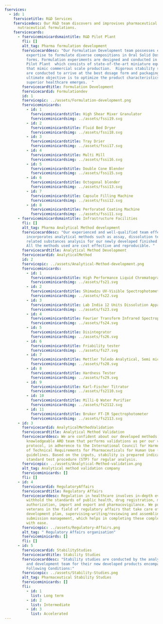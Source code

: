 ```yaml
---
fservices:
  - id: 1
    fservicetitle: R&D Services
    fservicedesc: Our R&D team discovers and improvises pharmaceutical and
      nutraceutical formulations.
    fservicecards:
      - fserviceminicardsmaintitle: R&D Pilot Plant
        fli: []
        alt_tag: Pharma formulation development
        fservicecarddesc: "Our Formulation Development team possesses extensive
          expertise to formulate diverse compositions in Oral Solid Dosage
          forms. Formulation experiments are designed and conducted in the R&D
          Pilot Plant  which consists of state-of-the-art miniature equipment
          that mimic commercial scale production.  Rigorous stability studies
          are conducted to arrive at the best dosage form and packaging. The
          ultimate objective is to optimize the product characteristics so that
          superior healthcare emerges.  "
        fservicecardtitle: Formulation Development
        fservicecardid: Formulationdev
        id: 1
        fservicepic: ../assets/Formulation-development.png
        fserviceminicards:
          - id: 1
            fserviceminicardstitle: High Shear Mixer Granulator
            fserviceminicardsimg: ../assets/fssi19.svg
          - id: 2
            fserviceminicardstitle: Fluid Bed Dryer
            fserviceminicardsimg: ../assets/fssi18.svg
          - id: 3
            fserviceminicardstitle: Tray Drier
            fserviceminicardsimg: ../assets/fssi17.svg
          - id: 4
            fserviceminicardstitle: Multi Mill
            fserviceminicardsimg: ../assets/fssi16.svg
          - id: 5
            fserviceminicardstitle: Double Cone Blender
            fserviceminicardsimg: ../assets/fssi15.svg
          - id: 6
            fserviceminicardstitle: Octogonal blender
            fserviceminicardsimg: ../assets/fssi13.svg
          - id: 7
            fserviceminicardstitle: Capsule Filling Machine
            fserviceminicardsimg: ../assets/fssi12.svg
          - id: 8
            fserviceminicardstitle: Perforated Coating Machine
            fserviceminicardsimg: ../assets/fssi11.svg
      - fserviceminicardsmaintitle: Infrastructure Facilities
        fli: []
        alt_tag: Pharma Analytical Method development
        fservicecarddesc: "Our experienced and well-qualified team effectively
          incorporates analytical methods such as assay, dissolution testing and
          related substances analysis for our newly developed finished products.
          All the methods used are cost effective and reproducible. "
        fservicecardtitle: Analytical Method Development
        fservicecardid: AnalyticalMethod
        id: 2
        fservicepic: ../assets/Analytical-Method-development.png
        fserviceminicards:
          - id: 1
            fserviceminicardstitle: High Performance Liquid Chromatography
            fserviceminicardsimg: ../assets/fs21.svg
          - id: 2
            fserviceminicardstitle: Shimadzu UV-Visible Spectrophotometer
            fserviceminicardsimg: ../assets/fs22.svg
          - id: 3
            fserviceminicardstitle: Lab India 12 Units Dissolution Apparatus
            fserviceminicardsimg: ../assets/fs23.svg
          - id: 4
            fserviceminicardstitle: Fourier Transform Infrared Spectrophotometer
            fserviceminicardsimg: ../assets/fs24.svg
          - id: 5
            fserviceminicardstitle: Disintegrator
            fserviceminicardsimg: ../assets/fs26.svg
          - id: 6
            fserviceminicardstitle: Friability tester
            fserviceminicardsimg: ../assets/fs27.svg
          - id: 7
            fserviceminicardstitle: Mettler Toledo Analytical, Semi micro & Micro Balances
            fserviceminicardsimg: ../assets/fs28.svg
          - id: 8
            fserviceminicardstitle: Hardness Tester
            fserviceminicardsimg: ../assets/fs29.svg
          - id: 9
            fserviceminicardstitle: Karl-Fischer Titrator
            fserviceminicardsimg: ../assets/fs2110.svg
          - id: 10
            fserviceminicardstitle: Milli-Q Water Purifier
            fserviceminicardsimg: ../assets/fs2112.svg
          - id: 11
            fserviceminicardstitle: Bruker FT-IR Spectrophotometer
            fserviceminicardsimg: ../assets/fs2113.svg
      - id: 3
        fservicecardid: AnalyticalMethodValidation
        fservicecardtitle: Analytical Method Validation
        fservicecarddesc: We are confident about our developed methods thanks to our
          knowledgeable ARD team that performs validations as per our validation
          protocol, in adherence to the International Council for Harmonization
          of Technical Requirements for Pharmaceuticals for Human Use (ICH)
          guidelines. Based on the inputs, stability is prepared indicating
          standard test procedure (STP) for regular analysis.
        fservicepic: ../assets/Analytical-Method-validation.png
        alt_tag: Analytical method validation company
        fserviceminicards: []
        fli: []
      - id: 4
        fservicecardid: RegulatoryAffairs
        fservicecardtitle: Regulatory Affairs
        fservicecarddesc: Regulation in healthcare involves in-depth evaluation to
          withhold the standards of public health, drug registration, marketing
          authorization, import and export and pharmacovigilance. We possess
          veterans in the field of regulatory affairs that take care of the
          development plan, supervising-writing/reviewing and assembling and
          submission management, which helps in completing these complex tasks
          with ease.
        fservicepic: ../assets/Regulatory-Affairs.png
        alt_tag: " Regulatory Affairs organisation"
        fserviceminicards: []
        fli: []
      - id: 5
        fservicecardid: StabilityStudies
        fservicecardtitle: Stability Studies
        fservicecarddesc: "Stability studies are conducted by the analytical research
          and development team for their new developed products encompassing the
          Following Conditions:"
        fservicepic: ../assets/Stability-Studies.png
        alt_tag: Pharmaceutical Stability Studies
        fserviceminicards: []
        fli:
          - id: 1
            list: Long term
          - id: 2
            list: Intermediate
          - id: 3
            list: Accelerated
---
```

